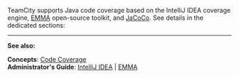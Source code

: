 [//]: # (title: Configuring Java Code Coverage)
[//]: # (auxiliary-id: Configuring Java Code Coverage)
TeamCity supports Java code coverage based on the IntelliJ IDEA coverage engine, [EMMA](http://emma.sourceforge.net/) open\-source toolkit, and [JaCoCo](http://www.eclemma.org/jacoco/).
See details in the dedicated sections:

<toc>
</toc>


__ __

__See also:__


__Concepts__: [Code Coverage](code-coverage.md)   
__Administrator's Guide__: [IntelliJ IDEA](intellij-idea.md) | [EMMA](emma.md)
